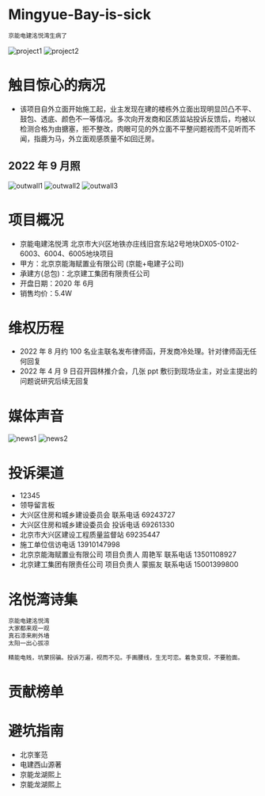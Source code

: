 # Mingyue-Bay-is-sick
```java
京能电建洺悦湾生病了
```

![project1](image/project/project1.png)
![project2](image/project/project2.png)

# 触目惊心的病况


 - 该项目自外立面开始施工起，业主发现在建的楼栋外立面出现明显凹凸不平、鼓包、透底、颜色不一等情况。多次向开发商和区质监站投诉反馈后，均被以检测合格为由搪塞，拒不整改，肉眼可见的外立面不平整问题视而不见听而不闻，指鹿为马，外立面观感质量不如回迁房。


## 2022 年 9 月照
![outwall1](image/exterior_wall/2022_09/WechatIMG3453.jpeg)
![outwall2](image/exterior_wall/2022_09/WechatIMG3451.jpeg)
![outwall3](image/exterior_wall/2022_09/WechatIMG207.jpeg)




# 项目概况
- 京能电建洺悦湾
    北京市大兴区地铁亦庄线旧宫东站2号地块DX05-0102-6003、6004、6005地块项目
- 甲方：北京京能海赋置业有限公司  (京能+电建子公司)
- 承建方(总包)：北京建工集团有限责任公司    
- 开盘日期：2020 年 6月 
- 销售均价：5.4W

# 维权历程
- 2022 年 8 月约 100 名业主联名发布律师函，开发商冷处理。针对律师函无任何回复
- 2022 年 4 月 9 日召开园林推介会，几张 ppt 敷衍到现场业主，对业主提出的问题说研究后续无回复


# 媒体声音
![news1](image/news/weibo1.png)
![news2](image/news/weibo2.png)

# 投诉渠道
- 12345
- 领导留言板
- 大兴区住房和城乡建设委员会 联系电话 69243727 
- 大兴区住房和城乡建设委员会 投诉电话 69261330
- 北京市大兴区建设工程质量监督站 69235447
- 施工单位信访电话 13910147998
- 北京京能海赋置业有限公司 项目负责人 周艳军 联系电话 13501108927 
- 北京建工集团有限责任公司 项目负责人 蒙振友 联系电话 15001399800

# 洺悦湾诗集

```java
京能电建洺悦湾
大家都来观一观
真石漆来刷外墙
太阳一出心拔凉
```

```java
精能电贱，坑蒙拐骗。投诉万遍，视而不见。手画腰线，生无可恋。着急变现，不要脸面。
```


# 贡献榜单


# 避坑指南
- 北京峯范
- 电建西山源著
- 京能龙湖熙上
- 京能龙湖熙上




